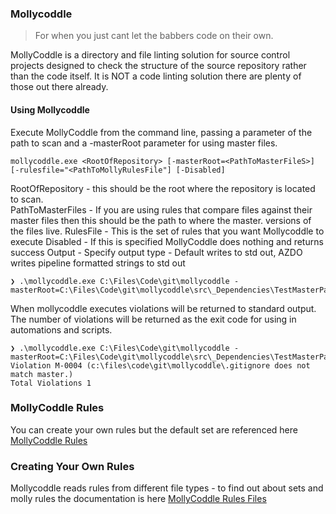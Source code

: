 ### Mollycoddle

> For when you just cant let the babbers code on their own.

MollyCoddle is a directory and file linting solution for source control projects designed to check the structure of the source repository rather than the code itself.  It is NOT a code linting solution there are plenty of those out there already.

#### Using Mollycoddle

Execute MollyCoddle from the command line, passing a parameter of the path to scan and a -masterRoot parameter for using master files.

```text
mollycoddle.exe <RootOfRepository> [-masterRoot=<PathToMasterFileS>] [-rulesfile="<PathToMollyRulesFile"] [-Disabled]
```

RootOfRepository - this should be the root where the repository is located to scan.  
PathToMasterFiles - If you are using rules that compare files against their master files then this should be the path to where the master. versions of the files live.
RulesFile - This is the set of rules that you want Mollycoddle to execute
Disabled - If this is specified MollyCoddle does nothing and returns success
Output - Specify output type - Default writes to std out, AZDO  writes pipeline formatted strings to std out

```text
❯ .\mollycoddle.exe C:\Files\Code\git\mollycoddle -masterRoot=C:\Files\Code\git\mollycoddle\src\_Dependencies\TestMasterPath\
```

When mollycoddle executes violations will be returned to standard output.  The number of violations will be returned as the exit code for using in automations and scripts.

```text
❯ .\mollycoddle.exe C:\Files\Code\git\mollycoddle -masterRoot=C:\Files\Code\git\mollycoddle\src\_Dependencies\TestMasterPath\
Violation M-0004 (c:\files\code\git\mollycoddle\.gitignore does not match master.)
Total Violations 1
```

### MollyCoddle Rules

You can create your own rules but the default set are referenced here [MollyCoddle Rules](molly-rules.md)


### Creating Your Own Rules

Mollycoddle reads rules from different file types - to find out about sets and molly rules the documentation is here [MollyCoddle Rules Files](molly-files.md)
